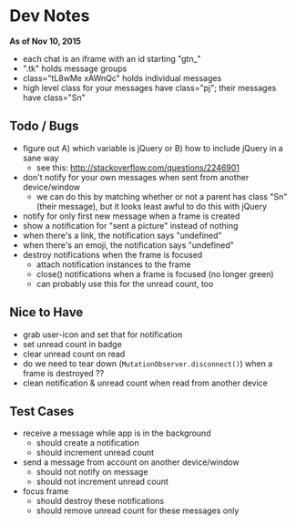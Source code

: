 # Dev Notes

**As of Nov 10, 2015**

- each chat is an iframe with an id starting "gtn_"
- ".tk" holds message groups
- class="tL8wMe xAWnQc" holds individual messages
- high level class for your messages have class="pj"; their messages have class="Sn"


## Todo / Bugs

- figure out A) which variable is jQuery or B) how to include jQuery in a sane way
    - see this: http://stackoverflow.com/questions/2246901
- don't notify for your own messages when sent from another device/window
    - we can do this by matching whether or not a parent has class "Sn" (their message), but it looks least awful to do this with jQuery
- notify for only first new message when a frame is created
- show a notification for "sent a picture" instead of nothing
- when there's a link, the notification says "undefined"
- when there's an emoji, the notification says "undefined"
- destroy notifications when the frame is focused
    - attach notification instances to the frame
    - close() notifications when a frame is focused (no longer green)
    - can probably use this for the unread count, too


## Nice to Have

- grab user-icon and set that for notification
- set unread count in badge
- clear unread count on read
- do we need to tear down (`MutationObserver.disconnect()`) when a frame is destroyed ??
- clean notification & unread count when read from another device


## Test Cases

- receive a message while app is in the background
    - should create a notification
    - should increment unread count
- send a message from account on another device/window
    - should not notify on message
    - should not increment unread count
- focus frame
    - should destroy these notifications
    - should remove unread count for these messages only
